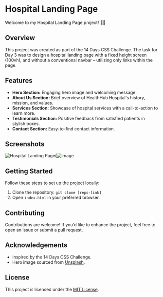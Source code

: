 # Hospital Landing Page

Welcome to my Hospital Landing Page project! 🏥✨

## Overview

This project was created as part of the 14 Days CSS Challenge. The task for Day 3 was to design a hospital landing page with a fixed height screen (100vh), and without a conventional navbar – utilizing only links within the page.

## Features

- **Hero Section:** Engaging hero image and welcoming message.
- **About Us Section:** Brief overview of HealthHub Hospital's history, mission, and values.
- **Services Section:** Showcase of hospital services with a call-to-action to learn more.
- **Testimonials Section:** Positive feedback from satisfied patients in stylish boxes.
- **Contact Section:** Easy-to-find contact information.

## Screenshots

![Hospital Landing Page](![image](https://github.com/rajanarahul93/Hospital-Landing-Page./assets/123227543/33f1a799-38ee-48ca-8e42-0f21b7cf676e))(![image](https://github.com/rajanarahul93/Hospital-Landing-Page./assets/123227543/c9ab057b-00cc-4dbf-b8db-5f72cad55557)



## Getting Started

Follow these steps to set up the project locally:

1. Clone the repository: `git clone [repo-link]`
2. Open `index.html` in your preferred browser.

## Contributing

Contributions are welcome! If you'd like to enhance the project, feel free to open an issue or submit a pull request.

## Acknowledgements

- Inspired by the 14 Days CSS Challenge.
- Hero image sourced from [Unsplash](#).

## License

This project is licensed under the [MIT License](LICENSE).
